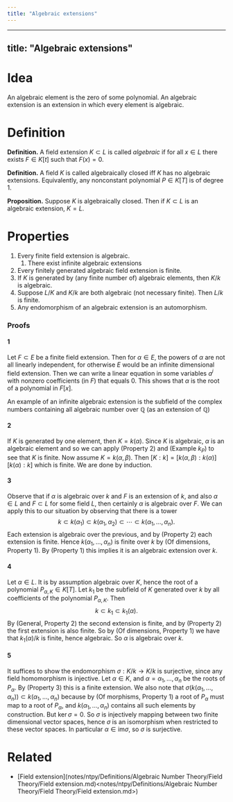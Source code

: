 ```yaml
---
title: "Algebraic extensions"
---
```


---
title: "Algebraic extensions"
---

# Idea
An algebraic element is the zero of some polynomial. An algebraic extension is an extension in which every element is algebraic.

# Definition
**Definition.** A field extension $K\subset L$ is called _algebraic_ if for all $x\in L$ there exists $F\in K[t]$ such that $F(x)=0$.

**Definition.** A field $K$ is called algebraically closed iff $K$ has no algebraic extensions. Equivalently, any nonconstant polynomial $P\in K[T]$ is of degree 1.

**Proposition.** Suppose $K$ is algebraically closed. Then if $K\subset L$ is an algebraic extension, $K=L$.

# Properties
1. Every finite field extension is algebraic.
	1. There exist infinite algebraic extensions
2. Every finitely generated algebraic field extension is finite.
3. If $K$ is generated by (any finite number of) algebraic elements, then $K/k$ is algebraic.
4. Suppose $L/K$ and $K/k$ are both algebraic (not necessary finite). Then $L/k$ is finite.
5. Any endomorphism of an algebraic extension is an automorphism.

### Proofs
#### 1
Let $F\subset E$ be a finite field extension. Then for $\alpha\in E$, the powers of $\alpha$ are not all linearly independent, for otherwise $E$ would be an infinite dimensional field extension. Then we can write a linear equation in some variables $a^i$ with nonzero coefficients (in $F$) that equals 0. This shows that $\alpha$ is the root of a polynomial in $F[x]$. 

An example of an infinite algebraic extension is the subfield of the complex numbers containing all algebraic number over $\mathbb{Q}$ (as an extension of $\mathbb{Q}$)
#### 2
If $K$ is generated by one element, then $K=k(\alpha)$. Since $K$ is algebraic, $\alpha$ is an algebraic element and so we can apply (Property 2) and (Example $k_P$) to see that $K$ is finite. Now assume $K=k(\alpha,\beta)$. Then $[K:k]=[k(\alpha,\beta):k(\alpha)][k(\alpha):k]$ which is finite. We are done by induction.
#### 3
Observe that if $\alpha$ is algebraic over $k$ and $F$ is an extension of $k$, and also $\alpha\in L$ and $F\subset L$ for some field $L$, then certainly $\alpha$ is algebraic over $F$. We can apply this to our situation by observing that there is a tower
$$
k\subset k(\alpha_1)\subset k(\alpha_1,\alpha_2)\subset\cdots\subset k(\alpha_1,\dots,\alpha_n).
$$
Each extension is algebraic over the previous, and by (Property 2) each extension is finite. Hence $k(\alpha_1,\dots,\alpha_n)$ is finite over $k$ by (Of dimensions, Property 1). By (Property 1) this implies it is an algebraic extension over $k$.
#### 4
Let $\alpha\in L$. It is by assumption algebraic over $K$, hence the root of a polynomial $P_{\alpha,K}\in K[T]$. Let $k_1$ be the subfield of $K$ generated over $k$ by all coefficients of the polynomial $P_{\alpha,K}$. Then $$k\subset k_1\subset k_1(\alpha).$$ By (General, Property 2) the second extension is finite, and by (Property 2) the first extension is also finite. So by (Of dimensions, Property 1) we have that $k_1(\alpha)/k$ is finite, hence algebraic. So $\alpha$ is algebraic over $k$.
#### 5
It suffices to show the endomorphism $\sigma:K/k\to K/k$ is surjective, since any field homomorphism is injective. Let $\alpha\in K$, and $\alpha=\alpha_1,\dots,\alpha_n$ be the roots of $P_\alpha$. By (Property 3) this is a finite extension. We also note that $\sigma(k(\alpha_1,\dots,\alpha_n))\subset k(\alpha_1,\dots,\alpha_n)$ because by (Of morphisms, Property 1) a root of $P_\alpha$ must map to a root of $P_\alpha$, and $k(\alpha_1,\dots,\alpha_n)$ contains all such elements by construction. But $\ker\sigma=0$. So $\sigma$ is injectively mapping between two finite dimensional vector spaces, hence $\sigma$ is an isomorphism when restricted to these vector spaces. In particular $\alpha\in\text{im}\sigma$, so $\sigma$ is surjective.

# Related
- [Field extension](notes/ntpy/Definitions/Algebraic Number Theory/Field Theory/Field extension.md)<notes/ntpy/Definitions/Algebraic Number Theory/Field Theory/Field extension.md>)
